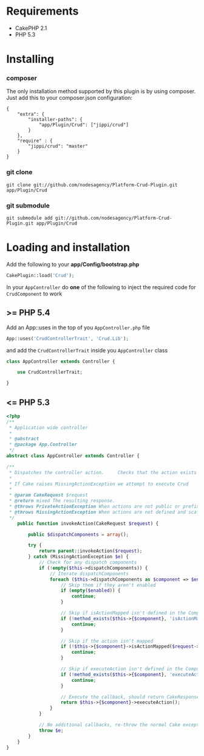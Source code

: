# Requirements

* CakePHP 2.1
* PHP 5.3

# Installing

### composer

The only installation method supported by this plugin is by using composer. Just add this to your composer.json configuration:

```
{
	"extra": {
		"installer-paths": {
			"app/Plugin/Crud": ["jippi/crud"]
		}
	},
	"require" : {
		"jippi/crud": "master"
	}
}
```

### git clone

```
git clone git://github.com/nodesagency/Platform-Crud-Plugin.git app/Plugin/Crud
```

### git submodule

```
git submodule add git://github.com/nodesagency/Platform-Crud-Plugin.git app/Plugin/Crud
```

# Loading and installation

Add the following to your __app/Config/bootstrap.php__

```php
CakePlugin::load('Crud');
```

In your `AppController` do **one** of the following to inject the required code for `CrudComponent` to work

## >= PHP 5.4

Add an App::uses in the top of you `AppController.php` file

```php
App::uses('CrudControllerTrait', 'Crud.Lib');
```

and add the `CrudControllerTrait` inside you `AppController` class

```php
class AppController extends Controller {

	use CrudControllerTrait;

}
```

## <= PHP 5.3

```php
<?php
/**
 * Application wide controller
 *
 * @abstract
 * @package App.Controller
 */
abstract class AppController extends Controller {

/**
 * Dispatches the controller action.	 Checks that the action exists and isn't private.
 *
 * If Cake raises MissingActionException we attempt to execute Crud
 *
 * @param CakeRequest $request
 * @return mixed The resulting response.
 * @throws PrivateActionException When actions are not public or prefixed by _
 * @throws MissingActionException When actions are not defined and scaffolding and CRUD is not enabled.
 */
	public function invokeAction(CakeRequest $request) {

		public $dispatchComponents = array();

		try {
			return parent::invokeAction($request);
		} catch (MissingActionException $e) {
			// Check for any dispatch components
			if (!empty($this->dispatchComponents)) {
				// Iterate dispatchComponents
				foreach ($this->dispatchComponents as $component => $enabled) {
					// Skip them if they aren't enabled
					if (empty($enabled)) {
						continue;
					}

					// Skip if isActionMapped isn't defined in the Component
					if (!method_exists($this->{$component}, 'isActionMapped')) {
						continue;
					}

					// Skip if the action isn't mapped
					if (!$this->{$component}->isActionMapped($request->params['action'])) {
						continue;
					}

					// Skip if executeAction isn't defined in the Component
					if (!method_exists($this->{$component}, 'executeAction')) {
						continue;
					}

					// Execute the callback, should return CakeResponse object
					return $this->{$component}->executeAction();
				}
			}

			// No additional callbacks, re-throw the normal Cake exception
			throw $e;
		}
	}
}
```
